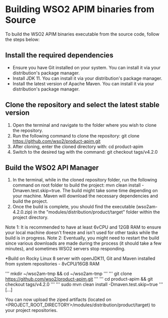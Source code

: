 # Building WSO2 APIM binaries from Source

To build the WSO2 APIM binaries executable from the source code, follow the steps below:

## Install the required dependencies

- Ensure you have Git installed on your system. You can install it via your distribution's package manager.
- Install JDK 11. You can install it via your distribution's package manager.
- Install the latest version of Apache Maven. You can install it via your distribution's package manager.

## Clone the repository and select the latest stable version

1. Open the terminal and navigate to the folder where you wish to clone the repository.
2. Run the following command to clone the repository: git clone https://github.com/wso2/product-apim.git
3. After cloning, enter the cloned directory with: cd product-apim
4. Switch to the desired tag with the command: git checkout tags/v4.2.0

## Build the WSO2 API Manager

1. In the terminal, while in the cloned repository folder, run the following command on root folder to build the project: mvn clean install -Dmaven.test.skip=true. The build might take some time depending on your machine. Maven will download the necessary dependencies and build the project.
2. Once the build is complete, you should find the executable (wso2am-4.2.0.zip) in the "modules/distribution/product/target" folder within the project directory.

Note 1: It is recommended to have at least 6vCPU and 12GB RAM to ensure your local machine doesn't freeze and isn't used for other tasks while the build is in progress.
Note 2: Eventually, you might need to restart the build since various downloads are made during the process (it should take a few minutes), and sometimes WSO2 servers stop responding.


*Build on Rocky Linux 8 server with openJDK11, Git and Maven installed from system repositories - 8vCPU/16GB RAM

'''
mkdir ~/wso2am-tmp && cd ~/wso2am-tmp
'''
'''
git clone https://github.com/wso2/product-apim.git
'''
'''
cd product-apim && git checkout tags/v4.2.0
'''
'''
sudo mvn clean install -Dmaven.test.skip=true
'''
[...]


You can now upload the ziped artifacts (located on <PROJECT_ROOT_DIRECTORY>/modules/distribution/product/target) to your project repositories.
